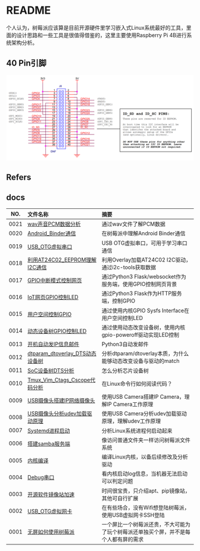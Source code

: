 # README

个人认为，树莓派应该算是目前开源硬件里学习嵌入式Linux系统最好的工具，里面的设计思路和一些工具是很值得借鉴的，这里主要使用Raspberry Pi 4B进行系统架构分析。

## 40 Pin引脚

![Shematic_RPI_40_Pin.png](docs/images/Shematic_RPI_40_Pin.png)

## Refers

## docs

NO.|文件名称|摘要
:--:|:--|:--
0021| [wav声音PCM数据分析](docs/0021_wav声音PCM数据分析.md) | 通过wav文件了解PCM数据
0020| [Android_Binder通信](docs/0020_Android_Binder通信.md) | 在树莓派中理解Android Binder通信
0019| [USB_OTG虚拟串口](docs/0019_USB_OTG虚拟串口.md) | USB OTG虚拟串口，可用于学习串口通信
0018| [利用AT24C02_EEPROM理解I2C通信](docs/0018_利用AT24C02_EEPROM理解I2C通信.md) | 利用Overlay加载AT24C02 I2C驱动，通过i2c-tools获取数据
0017| [GPIO中断模式控制网页](docs/0017_GPIO中断模式控制网页.md) | 通过Python3 Flask/websocket作为服务端，使用GPIO控制网页背景
0016| [IoT网页GPIO控制LED](docs/0016_IoT网页GPIO控制LED.md) | 通过Python3 Flask作为HTTP服务端，控制GPIO
0015| [用户空间控制GPIO](docs/0015_用户空间控制GPIO.md) | 通过使用内核GPIO Sysfs Interface在用户空间控制LED
0014| [动态设备树GPIO控制LED](docs/0014_动态设备树GPIO控制LED.md) | 通过使用动态改变设备树，使用内核gpio-poweroff驱动实现LED控制
0013| [开机自动发IP信息邮件](docs/0013_开机自动发IP信息邮件.md) | Python3自动发邮件
0012| [dtparam_dtoverlay_DTS动态设备树](docs/0012_dtparam_dtoverlay_DTS动态设备树.md) | 分析dtparam/dtoverlay本质，为什么能够动态改变设备与驱动的match
0011| [SoC设备树DTS分析](docs/0011_SoC设备树DTS分析.md) | 怎么分析芯片设备树
0010| [Tmux_Vim_Ctags_Cscope代码分析](docs/0010_Tmux_Vim_Ctags_Cscope代码分析.md) | 在Linux命令行如何阅读代码？
0009| [USB摄像头搭建IP网络摄像头](docs/0009_USB摄像头搭建IP网络摄像头.md) | 使用USB Camera搭建IP Camera，理解IP Camera工作原理
0008| [USB摄像头分析udev加载驱动原理](docs/0008_USB摄像头分析udev加载驱动原理.md) | 使用USB Camera分析udev加载驱动原理，理解udev工作原理
0007| [Systemd进程启动](docs/0007_Systemd进程启动.md) | 分析Linux系统进程何启动起来
0006| [搭建samba服务端](docs/0006_搭建samba服务端.md) | 像访问普通文件夹一样访问树莓派文件系统
0005| [内核编译](docs/0005_内核编译.md) | 编译Linux内核，以备后续修改及分析驱动
0004| [Debug串口](docs/0004_Debug串口.md) | 看内核启动log信息，当机器无法启动可以判定问题
0003| [开源软件镜像站加速](docs/0003_开源软件镜像站加速.md) | 时间很宝贵，只介绍apt、pip镜像站，其他可自行扩展
0002| [USB_OTG虚拟网卡](docs/0002_USB_OTG虚拟网卡.md) | 在有些场合，没有Wifi想登陆树莓派，使用USB虚拟网卡SSH登陆
0001| [无屏如何使用树莓派](docs/0001_无屏如何使用树莓派.md) | 一个屏比一个树莓派还贵，不大可能为了玩个树莓派还单独买个屏，并不是每个人都有屏的需求
